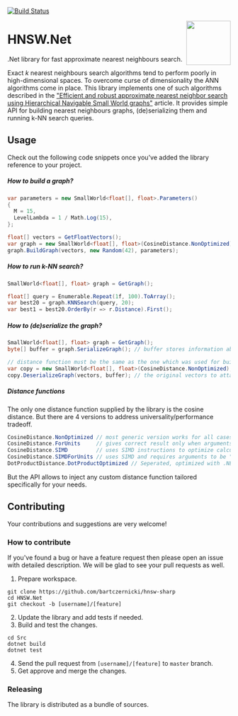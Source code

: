 [![Build Status](https://dev.azure.com/curiosity-ai/mosaik/_apis/build/status/hnsw-sharp?branchName=master)](https://dev.azure.com/curiosity-ai/mosaik/_build/latest?definitionId=7&branchName=master)

<a href="https://curiosity.ai"><img src="https://curiosity.ai/media/cat.color.square.svg" width="100" height="100" align="right" /></a>


# HNSW.Net
.Net library for fast approximate nearest neighbours search.

Exact _k_ nearest neighbours search algorithms tend to perform poorly in high-dimensional spaces. To overcome curse of dimensionality the ANN algorithms come in place. This library implements one of such algorithms described in the ["Efficient and robust approximate nearest neighbor search using Hierarchical Navigable Small World graphs"](https://arxiv.org/ftp/arxiv/papers/1603/1603.09320.pdf) article. It provides simple API for building nearest neighbours graphs, (de)serializing them and running k-NN search queries.

## Usage
Check out the following code snippets once you've added the library reference to your project.
##### How to build a graph?
```c#
var parameters = new SmallWorld<float[], float>.Parameters()
{
  M = 15,
  LevelLambda = 1 / Math.Log(15),
};

float[] vectors = GetFloatVectors();
var graph = new SmallWorld<float[], float>(CosineDistance.NonOptimized);
graph.BuildGraph(vectors, new Random(42), parameters);
```
##### How to run k-NN search?
```c#
SmallWorld<float[], float> graph = GetGraph();

float[] query = Enumerable.Repeat(1f, 100).ToArray();
var best20 = graph.KNNSearch(query, 20);
var best1 = best20.OrderBy(r => r.Distance).First();
```
##### How to (de)serialize the graph?
```c#
SmallWorld<float[], float> graph = GetGraph();
byte[] buffer = graph.SerializeGraph(); // buffer stores information about parameters and graph edges

// distance function must be the same as the one which was used for building the original graph
var copy = new SmallWorld<float[], float>(CosineDistance.NonOptimized);
copy.DeserializeGraph(vectors, buffer); // the original vectors to attach to the "copy" vertices
```
##### Distance functions
The only one distance function supplied by the library is the cosine distance. But there are 4 versions to address universality/performance tradeoff.
```c#
CosineDistance.NonOptimized // most generic version works for all cases
CosineDistance.ForUnits     // gives correct result only when arguments are "unit" vectors
CosineDistance.SIMD         // uses SIMD instructions to optimize calculations
CosineDistance.SIMDForUnits // uses SIMD and requires arguments to be "units"
DotProductDistance.DotProductOptimized // Seperated, optimized with .NET 8 Tensor primitives for AVX (can fall back to non-hardware)
```
But the API allows to inject any custom distance function tailored specifically for your needs.

## Contributing
Your contributions and suggestions are very welcome! 

### How to contribute
If you've found a bug or have a feature request then please open an issue with detailed description.
We will be glad to see your pull requests as well.

1. Prepare workspace.
```
git clone https://github.com/bartczernicki/hnsw-sharp
cd HNSW.Net
git checkout -b [username]/[feature]
```
2. Update the library and add tests if needed.
3. Build and test the changes.
```
cd Src
dotnet build
dotnet test
```
4. Send the pull request from `[username]/[feature]` to `master` branch.
5. Get approve and merge the changes.

### Releasing
The library is distributed as a bundle of sources.

